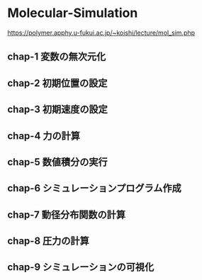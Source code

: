# Molecular-Simulation

https://polymer.apphy.u-fukui.ac.jp/~koishi/lecture/mol_sim.php

## chap-1 変数の無次元化

## chap-2 初期位置の設定

## chap-3 初期速度の設定

## chap-4 力の計算

## chap-5 数値積分の実行

## chap-6 シミュレーションプログラム作成

## chap-7 動径分布関数の計算

## chap-8 圧力の計算

## chap-9 シミュレーションの可視化
